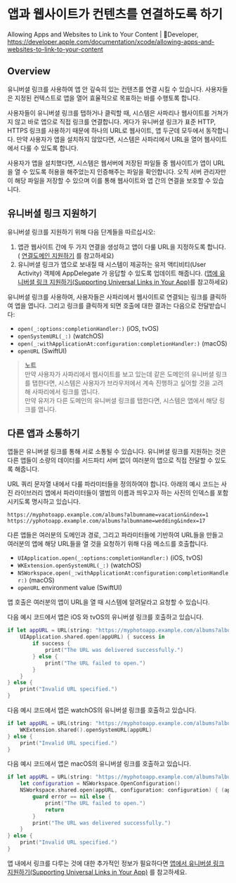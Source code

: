 # 앱과 웹사이트가 컨텐츠를 연결하도록 하기 

Allowing Apps and Websites to Link to Your Content | Developer, https://developer.apple.com/documentation/xcode/allowing-apps-and-websites-to-link-to-your-content

## Overview
유니버셜 링크를 사용하여 앱 안 깊숙히 있는 컨텐츠를 연결 시킬 수 있습니다. 사용자들은 지정된 컨텍스트로 앱을 열어 효율적으로 목표하는 바를 수행토록 합니다.

사용자들이 유니버셜 링크를 탭하거나 클릭할 때, 시스템은 사파리나 웹사이트를 거쳐가지 않고 바로 앱으로 직접 링크를 연결합니다. 게다가 유니버셜 링크가 표준 HTTP, HTTPS 링크를 사용하기 때문에 하나의 URL로 웹사이트, 앱 두군데 모두에서 동작합니다. 만약 사용자가 앱을 설치하지 않았다면, 시스템은 사파리에서 URL을 열어 웹사이트에서 다룰 수 있도록 합니다.

사용자가 앱을 설치했다면, 시스템은 웹서버에 저장된 파일들 중 웹사이트가 앱이 URL을 열 수 있도록 허용을 해주었는지 인증해주는 파일을 확인합니다. 오직 서버 관리자만이 해당 파일을 저장할 수 있으며 이를 통해 웹사이트와 앱 간의 연결을 보호할 수 있습니다.

## 유니버셜 링크 지원하기
유니버셜 링크를 지원하기 위해 다음 단계들을 따르십시오:
1. 앱관 웹사이트 간에 두 가지 연결을 생성하고 앱이 다룰 URL을 지정하도록 합니다. ( [연결도메인 지원하기](bear://x-callback-url/open-note?id=4C8FA186-1CAD-4C34-A295-32037EF57B07-9693-00000F6B1FED8C7E) 를 참고하세요)
2. 유니버셜 링크가 앱으로 보내질 때 시스템이 제공하는 유저 액티비티(User Activity) 객체에 AppDelegate 가 응답할 수 있도록 업데이트 해줍니다. ([앱에 유니버셜 링크 지원하기(Supporting Universal Links in Your App)](https://developer.apple.com/documentation/xcode/allowing_apps_and_websites_to_link_to_your_content/supporting_universal_links_in_your_app)를 참고하세요)

유니버셜 링크를 사용하여, 사용자들은 사파리에서 웹사이트로 연결되는 링크를 클릭하여 앱을 엽니다. 그리고 링크를 클릭하게 되면 호출에 대한 결과는 다음으로 전달받습니다:
- `open(_:options:completionHandler:)` (iOS, tvOS)
- `openSystemURL(_:)` (watchOS)
- `open(_:withApplicationAt:configuration:completionHandler:)` (macOS)
- `openURL` (SwiftUI)

> **노트**  
> 만약 사용자가 사파리에서 웹사이트를 보고 있는데 같은 도메인의 유니버셜 링크를 탭한다면, 시스템은 사용자가 브라우저에서 계속 진행하고 싶어할 것을 고려해 사파리에서 링크를 엽니다.   
> 만약 유저가 다른 도메인의 유니버셜 링크를 탭한다면, 시스템은 앱에서 해당 링크를 엽니다.  

## 다른 앱과 소통하기

앱들은 유니버셜 링크를 통해 서로 소통될 수 있습니다. 유니버셜 링크를 지원하는 것은 다른 앱들이 소량의 데이터를 서드파티 서버 없이 여러분의 앱으로 직접 전달할 수 있도록 해줍니다.

URL 쿼리 문자열 내에서 다룰 파라미터들을 정의하여야 합니다. 아래의 예시 코드는  사진 라이브러리 앱에서 파라미터들이 앨범의 이름과 띄우고자 하는 사진의 인덱스를 포함시키도록 명시하고 있습니다.

```
https://myphotoapp.example.com/albums?albumname=vacation&index=1
https://yphotoapp.example.com/albums?albumname=wedding&index=17
```

다른 앱들은 여러분의 도메인과 경로, 그리고 파라미터들에 기반하여 URL들을 만들고 여러분의 앱에 해당 URL들을 열 것을 요청하기 위해 다음 메소드를 호출합니다.
- `UIApplication.open(_:options:completionHandler:)` (iOS, tvOS)
- `WKExtension.openSystemURL(_:)` (watchOS)
- `NSWorkspace.open(_:withApplicationAt:configuration:completionHandler:)` (macOS)
- `openURL` environment value (SwiftUI)

앱 호출은 여러분의 앱이 URL을 열 때 시스템에 알려달라고 요청할 수 있습니다.

다음 예시 코드에서 앱은 iOS 와 tvOS의 유니버셜 링크를 호출하고 있습니다.
```swift
if let appURL = URL(string: "https://myphotoapp.example.com/albums?albumname=vacation&index=1") {
    UIApplication.shared.open(appURL) { success in
        if success {
            print("The URL was delivered successfully.")
        } else {
            print("The URL failed to open.")
        }
    }
} else {
    print("Invalid URL specified.")
}
```

다음 예시 코드에서 앱은 watchOS의 유니버셜 링크를 호출하고 있습니다.
```swift
if let appURL = URL(string: "https://myphotoapp.example.com/albums?albumname=vacation&index=1") {
    WKExtension.shared().openSystemURL(appURL)
} else {
    print("Invalid URL specified.")
}
```

다음 예시 코드에서 앱은 macOS의 유니버셜 링크를 호출하고 있습니다.
```swift
if let appURL = URL(string: "https://myphotoapp.example.com/albums?albumname=vacation&index=1") {
    let configuration = NSWorkspace.OpenConfiguration()
    NSWorkspace.shared.open(appURL, configuration: configuration) { (app, error) in
        guard error == nil else {
            print("The URL failed to open.")
            return
        }
        print("The URL was delivered successfully.")
    }
} else {
    print("Invalid URL specified.")
}
```

앱 내에서 링크를 다루는 것에 대한 추가적인 정보가 필요하다면 [앱에서 유니버셜 링크 지원하기(Supporting Universal Links in Your App)](https://developer.apple.com/documentation/xcode/allowing_apps_and_websites_to_link_to_your_content/supporting_universal_links_in_your_app) 를 참고하세요.


